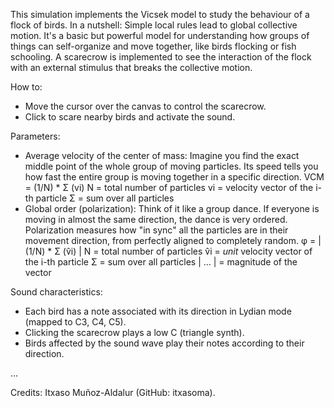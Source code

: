 This simulation implements the Vicsek model to study the behaviour of a flock of birds. In a nutshell: Simple local rules lead to global collective motion. It's a basic but powerful model for understanding how groups of things can self-organize and move together, like birds flocking or fish schooling. A scarecrow is implemented to see the interaction of the flock with an external stimulus that breaks the collective motion.

How to:
- Move the cursor over the canvas to control the scarecrow.
- Click to scare nearby birds and activate the sound.
  
Parameters:
- Average velocity of the center of mass: Imagine you find the exact middle point of the whole group of moving particles. Its speed tells you how fast the entire group is moving together in a specific direction.
VCM = (1/N) * Σ (vi)
  N = total number of particles
  vi = velocity vector of the i-th particle
  Σ = sum over all particles
- Global order (polarization): Think of it like a group dance. If everyone is moving in almost the same direction, the dance is very ordered. Polarization measures how "in sync" all the particles are in their movement direction, from perfectly aligned to completely random.
φ = | (1/N) * Σ (v̂i) |
  N = total number of particles
  v̂i = *unit* velocity vector of the i-th particle
  Σ = sum over all particles
  | ... | = magnitude of the vector
  
Sound characteristics:
- Each bird has a note associated with its direction in Lydian mode (mapped to C3, C4, C5).
- Clicking the scarecrow plays a low C (triangle synth).
- Birds affected by the sound wave play their notes according to their direction.
  
...

Credits: Itxaso Muñoz-Aldalur (GitHub: itxasoma).
